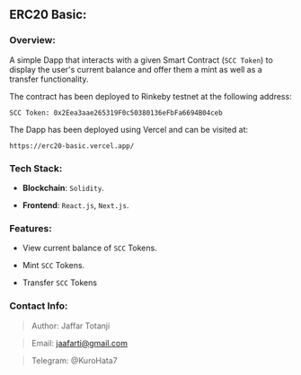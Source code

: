 ## ERC20 Basic:

### Overview:
A simple Dapp that interacts with a given Smart Contract (`SCC Token`) to display the user's current balance and offer them a mint as well as a transfer functionality.

The contract has been deployed to Rinkeby testnet at the following address:

    SCC Token: 0x2Eea3aae265319F0c50380136eFbFa6694B04ceb

The Dapp has been deployed using Vercel and can be visited at:

    https://erc20-basic.vercel.app/

### Tech Stack:

- **Blockchain**: `Solidity`.

- **Frontend**: `React.js`, `Next.js`.

### Features:
- View current balance of `SCC` Tokens.

- Mint `SCC` Tokens.

- Transfer `SCC` Tokens

### Contact Info:
> Author: Jaffar Totanji

> Email: jaafarti@gmail.com

> Telegram: @KuroHata7
